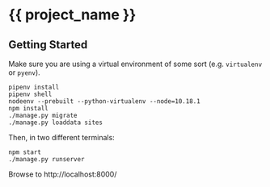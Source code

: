 # {{ project_name }}

## Getting Started

Make sure you are using a virtual environment of some sort (e.g. `virtualenv` or
`pyenv`).

```
pipenv install
pipenv shell
nodeenv --prebuilt --python-virtualenv --node=10.18.1
npm install
./manage.py migrate
./manage.py loaddata sites
```

Then, in two different terminals:

```
npm start
./manage.py runserver
```

Browse to http://localhost:8000/
